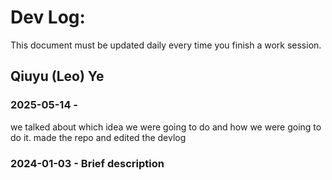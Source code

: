 # Dev Log:

This document must be updated daily every time you finish a work session.

## Qiuyu (Leo) Ye

### 2025-05-14 - 
we talked about which idea we were going to do and how we were going to do it. made the repo and edited the devlog

### 2024-01-03 - Brief description

